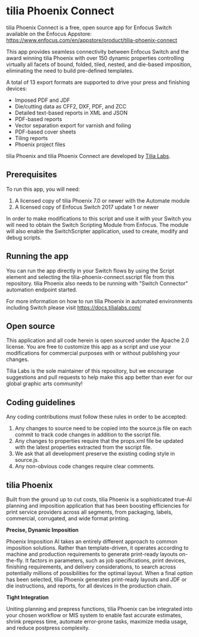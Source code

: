 # tilia Phoenix Connect

tilia Phoenix Connect is a free, open source app for Enfocus Switch available on the Enfocus Appstore:
https://www.enfocus.com/en/appstore/product/tilia-phoenix-connect

This app provides seamless connectivity between Enfocus Switch and the award winning tilia Phoenix with over 150 dynamic properties controlling virtually all facets of bound, folded, tiled, nested, and die-based imposition, eliminating the need to build pre-defined templates.  

A total of 13 export formats are supported to drive your press and finishing devices:

- Imposed PDF and JDF
- Die/cutting data as CFF2, DXF, PDF, and ZCC
- Detailed text-based reports in XML and JSON
- PDF-based reports
- Vector separation export for varnish and foiling
- PDF-based cover sheets
- Tiling reports
- Phoenix project files

tilia Phoenix and tilia Phoenix Connect are developed by [Tilia Labs](https://tilialabs.com).

## Prerequisites

To run this app, you will need:
1. A licensed copy of tilia Phoenix 7.0 or newer with the Automate module
2. A licensed copy of Enfocus Switch 2017 update 1 or newer

In order to make modifications to this script and use it with your Switch you will need to obtain the Switch Scripting Module from Enfocus. The module will also enable the SwitchScripter application, used to create, modify and debug scripts.

## Running the app

You can run the app directly in your Switch flows by using the Script element and selecting the tilia-phoenix-connect.sscript file from this repository.  tilia Phoenix also needs to be running with "Switch Connector" automation endpoint started.

For more information on how to run tilia Phoenix in automated environments including Switch please visit https://docs.tilialabs.com/

## Open source

This application and all code herein is open sourced under the Apache 2.0 license.  You are free to customize this app as a script and use your modifications for commercial purposes with or without publishing your changes.

Tilia Labs is the sole maintainer of this repository, but we encourage suggestions and pull requests to help make this app better than ever for our global graphic arts community!

## Coding guidelines

Any coding contributions must follow these rules in order to be accepted:
1. Any changes to source need to be copied into the source.js file on each commit to track code changes in addition to the sscript file.
1. Any changes to properties require that the props.xml file be updated with the latest properties extracted from the sscript file.
1. We ask that all development preserve the existing coding style in source.js.
1. Any non-obvious code changes require clear comments.

## tilia Phoenix

Built from the ground up to cut costs, tilia Phoenix is a sophisticated true-AI planning and imposition application that has been boosting efficiencies for print service providers across all segments, from packaging, labels, commercial, corrugated, and wide format printing.

**Precise, Dynamic Imposition**

Phoenix Imposition AI takes an entirely different approach to common imposition solutions. Rather than template-driven, it operates according to machine and production requirements to generate print-ready layouts on-the-fly. It factors in parameters, such as job specifications, print devices, finishing requirements, and delivery considerations, to search across potentially millions of possibilities for the optimal layout. When a final option has been selected, tilia Phoenix generates print-ready layouts and JDF or die instructions, and reports, for all devices in the production chain.

**Tight Integration**

Uniting planning and prepress functions, tilia Phoenix can be integrated into your chosen workflow or MIS system to enable fast accurate estimates, shrink prepress time, automate error-prone tasks, maximize media usage, and reduce postpress complexity.
